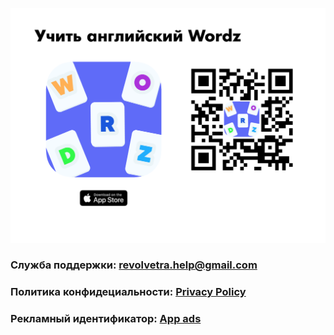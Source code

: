 
<p align="center">
  <img class = "wordz" src = "img/presentation.png" >
</p>


### Служба поддержки: revolvetra.help@gmail.com

### Политика конфидециальности:  [Privacy Policy](https://oleggibadulin.github.io/WordzApp/privacy_policy.html)

### Рекламный идентификатор: [App ads](https://oleggibadulin.github.io/WordzApp/app-ads.txt)
